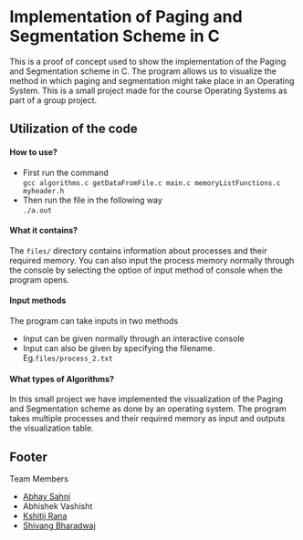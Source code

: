 # Implementation of Paging and Segmentation Scheme in C
This is a proof of concept used to show the implementation of the Paging and Segmentation scheme in C. The program allows us to visualize the method in which paging and segmentation might take place in an Operating System. This is a small project made for the course Operating Systems as part of a group project.

## Utilization of the code
#### How to use?
* First run the command  
```gcc algorithms.c getDataFromFile.c main.c memoryListFunctions.c myheader.h```  
* Then run the file in the following way  
```./a.out```  

#### What it contains?
The ```files/``` directory contains information about processes and their required memory. You can also input the process memory normally through the console by selecting the option of input method of console when the program opens.

#### Input methods
The program can take inputs in two methods
* Input can be given normally through an interactive console
* Input can also be given by specifying the filename. Eg.```files/process_2.txt```

#### What types of Algorithms?
In this small project we have implemented the visualization of the Paging and Segmentation scheme as done by an operating system. The program takes multiple processes and their required memory as input and outputs the visualization table.

## Footer
Team Members
* [Abhay Sahni](https://github.com/abhaysahni)
* Abhishek Vashisht
* [Kshitij Rana](https://github.com/kshitijrana)
* [Shivang Bharadwaj](https://github.com/reficul31)